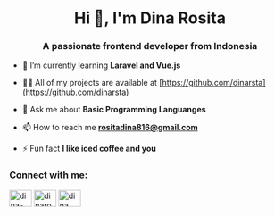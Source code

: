 <h1 align="center">Hi 👋, I'm Dina Rosita</h1>
<h3 align="center">A passionate frontend developer from Indonesia</h3>

- 🌱 I’m currently learning **Laravel and Vue.js**

- 👨‍💻 All of my projects are available at [https://github.com/dinarsta](https://github.com/dinarsta)

- 💬 Ask me about **Basic Programming Languanges**

- 📫 How to reach me **rositadina816@gmail.com**

- ⚡ Fun fact **I like iced coffee and you**

<h3 align="left">Connect with me:</h3>
<p align="left">
<a href="https://linkedin.com/in/dina-rosita" target="blank"><img align="center" src="https://raw.githubusercontent.com/rahuldkjain/github-profile-readme-generator/master/src/images/icons/Social/linked-in-alt.svg" alt="dina-rosita" height="30" width="40" /></a>
<a href="https://instagram.com/dinarositaaaa_" target="blank"><img align="center" src="https://raw.githubusercontent.com/rahuldkjain/github-profile-readme-generator/master/src/images/icons/Social/instagram.svg" alt="dinarositaaaa_" height="30" width="40" /></a>
<a href="https://www.youtube.com/c/dina rosita" target="blank"><img align="center" src="https://raw.githubusercontent.com/rahuldkjain/github-profile-readme-generator/master/src/images/icons/Social/youtube.svg" alt="dina rosita" height="30" width="40" /></a>
</p>

